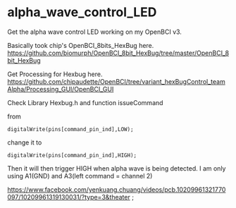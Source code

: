 # alpha_wave_control_LED

Get the alpha wave control LED working on my OpenBCI v3.

Basically took chip's OpenBCI_8bits_HexBug here.
https://github.com/biomurph/OpenBCI_8bit_HexBug/tree/master/OpenBCI_8bit_HexBug

Get Processing for Hexbug here.
https://github.com/chipaudette/OpenBCI/tree/variant_hexBugControl_teamAlpha/Processing_GUI/OpenBCI_GUI

Check Library Hexbug.h and function issueCommand 

from 

```
digitalWrite(pins[command_pin_ind],LOW);  
```

change it to  

```
digitalWrite(pins[command_pin_ind],HIGH);
```

Then it will then trigger HIGH when alpha wave is being detected.
I am only using A1(GND) and A3(left command = channel 2)

https://www.facebook.com/yenkuang.chuang/videos/pcb.10209961321770097/10209961319130031/?type=3&theater ;
